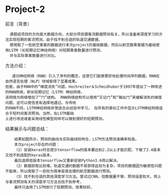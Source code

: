# Project-2
前言（背景）

      课题组项目的方向是大数据方向，大部分项目跟客流数据预测有关，所以准备用深度学习的方法实现短期的客流预测。由于找不到合适的轨道交通数据，
      便爬取了一些航空乘客的数据进行本次project的基础数据，然后以航空数乘客据为基础使用LSTM（长短期记忆神经网络）对短期乘客数量进行预测， 
      并与实际乘客数量进行对比。

方法介绍：
    
       递归神经网络（RNN）引入了序列的概念，这使它们能够更好地处理时间序列数据。RNN在自然语言处理（NLP）领域取得了显著成果。
    但是，由于RNN中的“梯度消失”问题，Hochreiter＆Schmidhuber于1997年提出了一种改进的RNN网络，即长短期记忆（LSTM）神经网络，
    该网络为网络增加了“门”结构。 RNN网络结构可以使用“忘记门”和“输出门”来缓解消失的梯度问题，这可以使信息有选择地通过。与传统
    的RNN不同，LSTM神经网络非常适合从经验中学习， 在所有的类似工作中显示LSTM神经网络适合于短时间客流预测。当然，在LSTM基础
    上进行改进或者采用线性模型同样可以做到很好的短期预测。
          
结果展示与问题总结：

        结果如图所示，预测的曲线与实际曲线较吻合，LSTM方法预测准确率较高。
        本次project存在的问题：
        （1）安装keras时总提示tensorflow的版本要达到2.2以上才能匹配，下载了2.4版本又找不到适配的keras版本，
        最后选择低版本tensorflow又重新安装Python3.6得以解决。
        （2）数据获取比较难。轨道交通的数据不易获得且较为复杂，项目的数据因为敏感性问题不能用，所以爬取了一些较为简单容易处理的航空数据进行预测。
        （3）找不到合适的其他深度学习方法。曾试过CNN，但数据量不够，预测误差较大，网上与客流预测有关的深度学习方法也找不到参考，
        最终只选用了LSTM进行了短期预测，效果较好。
          
 
         
